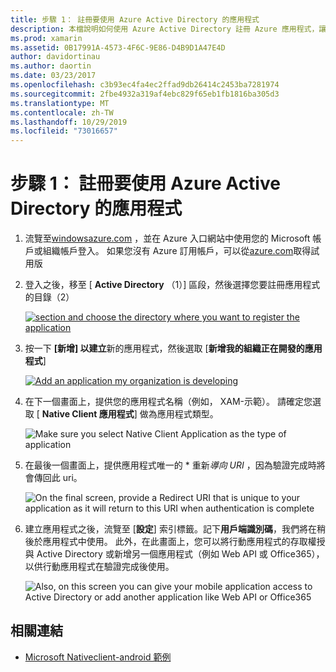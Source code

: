 ```yaml
---
title: 步驟 1： 註冊要使用 Azure Active Directory 的應用程式
description: 本檔說明如何使用 Azure Active Directory 註冊 Azure 應用程式，讓行動用戶端可以安全地存取它。
ms.prod: xamarin
ms.assetid: 0B17991A-4573-4F6C-9E86-D4B9D1A47E4D
author: davidortinau
ms.author: daortin
ms.date: 03/23/2017
ms.openlocfilehash: c3b93ec4fa4ec2ffad9db26414c2453ba7281974
ms.sourcegitcommit: 2fbe4932a319af4ebc829f65eb1fb1816ba305d3
ms.translationtype: MT
ms.contentlocale: zh-TW
ms.lasthandoff: 10/29/2019
ms.locfileid: "73016657"
---
```

# <a name="step-1-register-an-app-to-use-azure-active-directory"></a>步驟 1： 註冊要使用 Azure Active Directory 的應用程式

1. 流覽至[windowsazure.com](https://manage.windowsazure.com) ，並在 Azure 入口網站中使用您的 Microsoft 帳戶或組織帳戶登入。 如果您沒有 Azure 訂用帳戶，可以從[azure.com](https://www.azure.com)取得試用版

2. 登入之後，移至 [ **Active Directory** （1）] 區段，然後選擇您要註冊應用程式的目錄（2）

   [![](register-images/01.-active-directory-in-azure-portal-sml.jpg "section and choose the directory where you want to register the application")](register-images/01.-active-directory-in-azure-portal.jpg#lightbox)

3. 按一下 **[新增] 以建立**新的應用程式，然後選取 [**新增我的組織正在開發的應用程式**]

   [![](register-images/02.-add-new-application-sml.jpg "Add an application my organization is developing")](register-images/02.-add-new-application.jpg#lightbox)

4. 在下一個畫面上，提供您的應用程式名稱（例如， XAM-示範）。
   請確定您選取 [ **Native Client 應用程式**] 做為應用程式類型。

   ![](register-images/03.-app-name.jpg "Make sure you select Native Client Application as the type of application")

5. 在最後一個畫面上，提供應用程式唯一的 * 重新*導向 URI* ，因為驗證完成時將會傳回此 uri。

   ![](register-images/04.-app-redirect.jpg "On the final screen, provide a Redirect URI that is unique to your application as it will return to this URI when   authentication is complete")

6. 建立應用程式之後，流覽至 [**設定**] 索引標籤。記下**用戶端識別碼**，我們將在稍後於應用程式中使用。 此外，在此畫面上，您可以將行動應用程式的存取權授與 Active Directory 或新增另一個應用程式（例如 Web API 或 Office365），以供行動應用程式在驗證完成後使用。

   ![](register-images/05.-configure.jpg "Also, on this screen you can give your mobile application access to Active Directory or add another application like Web API or Office365")

## <a name="related-links"></a>相關連結

- [Microsoft Nativeclient-android 範例](https://github.com/AzureADSamples/NativeClient-MultiTarget-DotNet)
